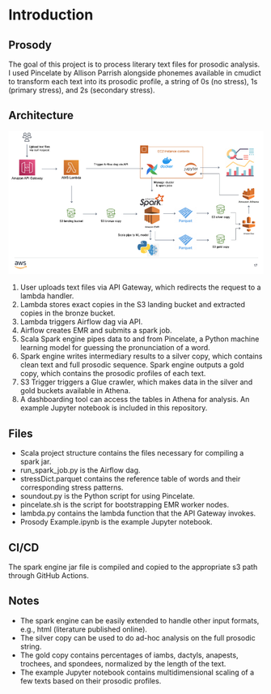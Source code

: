 # Introduction
## Prosody
The goal of this project is to process literary text files for prosodic analysis. I used Pincelate by Allison Parrish alongside phonemes available in cmudict to transform each text into its prosodic profile, a string of 0s (no stress), 1s (primary stress), and 2s (secondary stress). 
## Architecture

<img src="architecture.jpeg">

1. User uploads text files via API Gateway, which redirects the request to a lambda handler.
2. Lambda stores exact copies in the S3 landing bucket and extracted copies in the bronze bucket.
3. Lambda triggers Airflow dag via API.
4. Airflow creates EMR and submits a spark job.
5. Scala Spark engine pipes data to and from Pincelate, a Python machine learning model for guessing the pronunciation of a word.
6. Spark engine writes intermediary results to a silver copy, which contains clean text and full prosodic sequence. Spark engine outputs a gold copy, which contains the prosodic profiles of each text.
7. S3 Trigger triggers a Glue crawler, which makes data in the silver and gold buckets available in Athena.
8. A dashboarding tool can access the tables in Athena for analysis. An example Jupyter notebook is included in this repository.

## Files
- Scala project structure contains the files necessary for compiling a spark jar.
- run_spark_job.py is the Airflow dag.
- stressDict.parquet contains the reference table of words and their corresponding stress patterns.
- soundout.py is the Python script for using Pincelate.
- pincelate.sh is the script for bootstrapping EMR worker nodes.
- lambda.py contains the lambda function that the API Gateway invokes.
- Prosody Example.ipynb is the example Jupyter notebook.

## CI/CD
The spark engine jar file is compiled and copied to the appropriate s3 path through GitHub Actions.

## Notes
- The spark engine can be easily extended to handle other input formats, e.g., html (literature published online).
- The silver copy can be used to do ad-hoc analysis on the full prosodic string.
- The gold copy contains percentages of iambs, dactyls, anapests, trochees, and spondees, normalized by the length of the text.
- The example Jupyter notebook contains multidimensional scaling of a few texts based on their prosodic profiles.